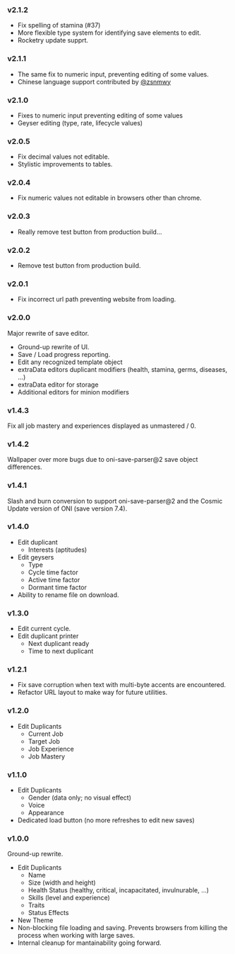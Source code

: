 ### v2.1.2

- Fix spelling of stamina (#37)
- More flexible type system for identifying save elements to edit.
- Rocketry update supprt.

### v2.1.1

- The same fix to numeric input, preventing editing of some values.
- Chinese language support contributed by [@zsnmwy](https://github.com/zsnmwy)

### v2.1.0

- Fixes to numeric input preventing editing of some values
- Geyser editing (type, rate, lifecycle values)

### v2.0.5

- Fix decimal values not editable.
- Stylistic improvements to tables.

### v2.0.4

- Fix numeric values not editable in browsers other than chrome.

### v2.0.3

- Really remove test button from production build...

### v2.0.2

- Remove test button from production build.

### v2.0.1

- Fix incorrect url path preventing website from loading.

### v2.0.0

Major rewrite of save editor.

- Ground-up rewrite of UI.
- Save / Load progress reporting.
- Edit any recognized template object
- extraData editors duplicant modifiers (health, stamina, germs, diseases, ...)
- extraData editor for storage
- Additional editors for minion modifiers

### v1.4.3

Fix all job mastery and experiences displayed as unmastered / 0.

### v1.4.2

Wallpaper over more bugs due to oni-save-parser@2 save object differences.

### v1.4.1

Slash and burn conversion to support oni-save-parser@2 and the Cosmic Update version of ONI (save version 7.4).

### v1.4.0

- Edit duplicant
  - Interests (aptitudes)
- Edit geysers
  - Type
  - Cycle time factor
  - Active time factor
  - Dormant time factor
- Ability to rename file on download.

### v1.3.0

- Edit current cycle.
- Edit duplicant printer
  - Next duplicant ready
  - Time to next duplicant

### v1.2.1

- Fix save corruption when text with multi-byte accents are encountered.
- Refactor URL layout to make way for future utilities.

### v1.2.0

- Edit Duplicants
  - Current Job
  - Target Job
  - Job Experience
  - Job Mastery

### v1.1.0

- Edit Duplicants
  - Gender (data only; no visual effect)
  - Voice
  - Appearance
- Dedicated load button (no more refreshes to edit new saves)

### v1.0.0

Ground-up rewrite.

- Edit Duplicants
  - Name
  - Size (width and height)
  - Health Status (healthy, critical, incapacitated, invulnurable, ...)
  - Skills (level and experience)
  - Traits
  - Status Effects
- New Theme
- Non-blocking file loading and saving. Prevents browsers from killing the process when working with large saves.
- Internal cleanup for mantainability going forward.
